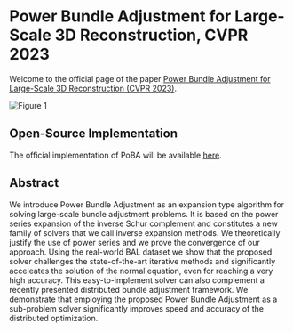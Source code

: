 # Power Bundle Adjustment for Large-Scale 3D Reconstruction, CVPR 2023

Welcome to the official page of the paper [Power Bundle Adjustment for Large-Scale 3D Reconstruction (CVPR 2023)](https://arxiv.org/pdf/2204.12834.pdf).

![Figure 1](figure/3Dreconstruction.jpeg)

## Open-Source Implementation

The official implementation of PoBA will be available [here](https://github.com/NikolausDemmel/rootba/).

## Abstract

We introduce Power Bundle Adjustment as an expansion type algorithm for solving large-scale bundle adjustment problems. It is based on the power series expansion of the inverse Schur complement and constitutes a new family of solvers that we call inverse expansion methods. We theoretically justify the use of power series and we prove the convergence of our approach. Using the real-world BAL dataset we show that the proposed solver challenges the state-of-the-art iterative methods and significantly acceleates the solution of the normal equation, even for reaching a very high accuracy. This easy-to-implement solver can also complement a recently presented distributed bundle adjustment framework. We demonstrate that employing the proposed Power Bundle Adjustment as a sub-problem solver significantly improves speed and accuracy of the distributed optimization.
